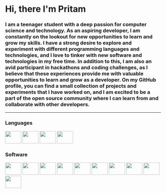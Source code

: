 # Hi, there I'm Pritam
### I am a teenager student with a deep passion for computer science and technology. As an aspiring developer, I am constantly on the lookout for new opportunities to learn and grow my skills. I have a strong desire to explore and experiment with different programming languages and technologies, and I love to tinker with new software and technologies in my free time. In addition to this, I am also an avid participant in hackathons and coding challenges, as I believe that these experiences provide me with valuable opportunities to learn and grow as a developer. On my GitHub profile, you can find a small collection of projects and experiments that I have worked on, and I am excited to be a part of the open source community where I can learn from and collaborate with other developers.
------- 

### Languages

<div align="left">
    <img src="https://cdn.jsdelivr.net/gh/devicons/devicon/icons/python/python-original.svg" height="40" width="52"/>
    <img src="https://cdn.jsdelivr.net/gh/devicons/devicon/icons/arduino/arduino-original.svg" height="40" width="52"/>
    <img src="https://cdn.jsdelivr.net/gh/devicons/devicon/icons/html5/html5-original.svg" height="40" width="52"/>
    <img src="https://upload.wikimedia.org/wikipedia/commons/5/5e/Modern_AutoHotkey_Logo_%28no_text%29.svg" height="40" width="52"/>
</div>

### Software

<div align="left">
    <img src="https://cdn.jsdelivr.net/gh/devicons/devicon/icons/git/git-original.svg" height="40" width="52"/>
    <img src="https://cdn.jsdelivr.net/gh/devicons/devicon/icons/raspberrypi/raspberrypi-original.svg" height="40" width="52"/>
    <img src="https://cdn.jsdelivr.net/gh/devicons/devicon/icons/ubuntu/ubuntu-plain.svg" height="40" width="52"/>
	<img src="https://upload.wikimedia.org/wikipedia/commons/3/34/Microsoft_Office_Excel_%282019%E2%80%93present%29.svg" height="40" width="52"/>
    <img src="https://upload.wikimedia.org/wikipedia/commons/0/0c/Blender_logo_no_text.svg" height="40" width="52"/>
    <img src="https://www.adobe.com/content/dam/cc/icons/photoshop-mobile.svg" height="40" width="52"/>
    <img src="https://upload.wikimedia.org/wikipedia/commons/f/fb/Adobe_Illustrator_CC_icon.svg" height="40" width="52"/>
    <img src="https://upload.wikimedia.org/wikipedia/commons/0/0e/Adobe_Audition_CC_icon_%282020%29.svg" height="40" width="52"/>
    <img src="https://upload.wikimedia.org/wikipedia/commons/c/c2/Adobe_XD_CC_icon.svg" height="40" width="52"/>
    <img src="https://upload.wikimedia.org/wikipedia/commons/4/40/Adobe_Premiere_Pro_CC_icon.svg" height="40" width="52"/>
</div>